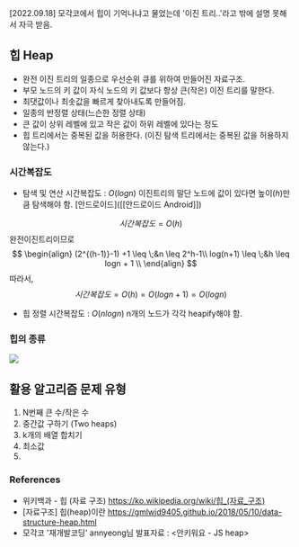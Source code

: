 [2022.09.18] 모각코에서 힙이 기억나냐고 물었는데 '이진 트리..'라고 밖에 설명 못해서 자극 받음.

## 힙 Heap
- 완전 이진 트리의 일종으로 우선순위 큐를 위하여 만들어진 자료구조.
- 부모 노드의 키 값이 자식 노드의 키 값보다 항상 큰(작은) 이진 트리를 말한다.
- 최댓값이나 최솟값을 빠르게 찾아내도록 만들어짐.
- 일종의 반정렬 상태(느슨한 정렬 상태)
- 큰 값이 상위 레벨에 있고 작은 값이 하위 레벨에 있다는 정도
- 힙 트리에서는 중복된 값을 허용한다. (이진 탐색 트리에서는 중복된 값을 허용하지 않는다.)

### 시간복잡도
- 탐색 및 연산 시간복잡도 : $O(logn)$
이진트리의 말단 노드에 값이 있다면 높이($h$)만큼 탐색해야 함.
[안드로이드]([[안드로이드 Android]])

$$
시간복잡도 = O(h)
$$
완전이진트리이므로
$$
\begin{align}
(2^{(h-1)}-1) +1 \leq \;&n \leq 2^h-1\\
log(n+1) \leq \;&h \leq logn + 1 \\
\end{align}
$$
따라서,
$$
시간복잡도 = O(h) = O(logn+1) = O(logn)
$$
- 힙 정렬 시간복잡도 : $O(nlogn)$
n개의 노드가 각각 heapify해야 함.

### 힙의 종류
![](https://gmlwjd9405.github.io/images/data-structure-heap/types-of-heap.png)


## 활용 알고리즘 문제 유형
1. N번째 큰 수/작은 수
2. 중간값 구하기 (Two heaps)
3. k개의 배열 합치기
4. 최소값
5. 

### References
- 위키백과 - 힙 (자료 구조) https://ko.wikipedia.org/wiki/힙_(자료_구조)
- [자료구조] 힙(heap)이란 https://gmlwjd9405.github.io/2018/05/10/data-structure-heap.html
- 모각코 '재개발코딩' annyeong님 발표자료 : <안키워요 - JS heap>